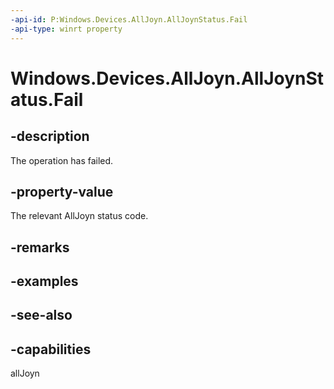 ----api-id: P:Windows.Devices.AllJoyn.AllJoynStatus.Fail
-api-type: winrt property
---<!-- Property syntaxpublic int Fail { get; }--># Windows.Devices.AllJoyn.AllJoynStatus.Fail## -descriptionThe operation has failed.## -property-valueThe relevant AllJoyn status code.## -remarks## -examples## -see-also## -capabilitiesallJoyn